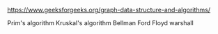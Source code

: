 https://www.geeksforgeeks.org/graph-data-structure-and-algorithms/

Prim's algorithm
Kruskal's algorithm
Bellman Ford
Floyd warshall
